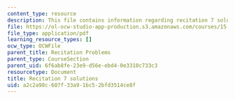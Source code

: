 ```yaml
---
content_type: resource
description: This file contains information regarding recitation 7 solutions.
file: https://ol-ocw-studio-app-production.s3.amazonaws.com/courses/15-053-optimization-methods-in-management-science-spring-2013/a2c2a98c607f33a91bc52bfd3514ce8f_MIT15_053S13_rec07sol.pdf
file_type: application/pdf
learning_resource_types: []
ocw_type: OCWFile
parent_title: Recitation Problems
parent_type: CourseSection
parent_uid: 6f6ab8fe-23e9-d56e-ebd4-0e3310c733c3
resourcetype: Document
title: Recitation 7 solutions
uid: a2c2a98c-607f-33a9-1bc5-2bfd3514ce8f
---
```

